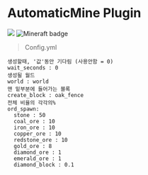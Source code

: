 # AutomaticMine Plugin
<a href="https://hits.seeyoufarm.com"><img src="https://hits.seeyoufarm.com/api/count/incr/badge.svg?url=https%3A%2F%2Fgithub.com%2F918ab%2520%2F%2520AutomaticMine&count_bg=%2379C83D&title_bg=%23555555&icon=github.svg&icon_color=%23E7E7E7&title=Github&edge_flat=false"/></a>  ![Mineraft badge](https://img.shields.io/badge/Minecraft_Test_Version-1.18.2%2B-green)


>Config.yml
```
생성할때, '값'동안 기다림 (사용안함 = 0)
wait_seconds : 0
생성될 월드
world : world
맨 밑부분에 들어가는 블록
create_block : oak_fence
전체 비율의 각각의%
ord_spawn:
  stone : 50
  coal_ore : 10
  iron_ore : 10
  copper_ore : 10
  redstone_ore : 10
  gold_ore : 8
  diamond_ore : 1
  emerald_ore : 1
  diamond_block : 0.1
```

